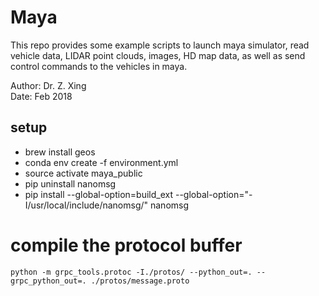 # Maya
This repo provides some example scripts to launch maya simulator, read vehicle data, LIDAR point clouds,
images, HD map data, as well as send control commands to the vehicles in maya.

Author: Dr. Z. Xing\
Date: Feb 2018

## setup

- brew install geos
- conda env create -f environment.yml
- source activate maya_public
- pip uninstall nanomsg
- pip install --global-option=build_ext --global-option="-I/usr/local/include/nanomsg/" nanomsg

# compile the protocol buffer
``python -m grpc_tools.protoc -I./protos/ --python_out=. --grpc_python_out=. ./protos/message.proto``
